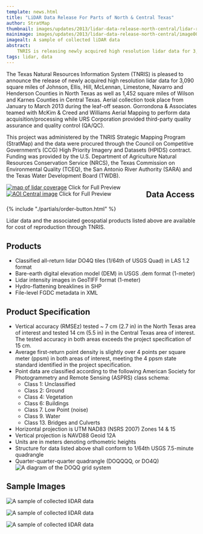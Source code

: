 ```yaml
---
template: news.html
title: "LiDAR Data Release For Parts of North & Central Texas"
author: StratMap
thumbnail: images/updates/2013/lidar-data-release-north-central/lidar-release-th.png
mainimage: images/updates/2013/lidar-data-release-north-central/image002.jpg
imagealt: A sample of collected liDAR data
abstract: 
    TNRIS is releasing newly acquired high resolution lidar data for 3,090 square miles of North Texas
tags: lidar, data
---
```


The Texas Natural Resources Information System (TNRIS) is pleased to announce the release of newly acquired high resolution lidar data for 3,090 square miles of Johnson, Ellis, Hill, McLennan, Limestone, Navarro and Henderson Counties in North Texas as well as 1,452 square miles of Wilson and Karnes Counties in Central Texas.  Aerial collection took place from January to March 2013 during the leaf-off season.  Gorrondona & Associates teamed with McKim & Creed and Williams Aerial Mapping to perform data acquisition/processing while URS Corporation provided third-party quality assurance and quality control (QA/QC).

This project was administered by the TNRIS Strategic Mapping Program (StratMap) and the data were procured through the Council on Competitive Government’s (CCG) High Priority Imagery and Datasets (HPIDS) contract.  Funding was provided by the U.S. Department of Agriculture Natural Resources Conservation Service (NRCS), the Texas Commission on Environmental Quality (TCEQ), the San Antonio River Authority (SARA) and the Texas Water Development Board (TWDB).</p>

<div style="float: left; width: 350px; margin-right: 20px">
<a href="images/updates/2013/lidar-data-release-north-central/AOI_North_3090_full.jpg" alt="map of lidar coverage"><img src="images/updates/2013/lidar-data-release-north-central/AOI_North_3090_small.jpg" alt="map of lidar coverage"></a>
<caption style="font-size: 10px;">Click for Full Preview</caption>
</div>
<div style="float: left; width: 350px;">
<a href="images/updates/2013/lidar-data-release-north-central/AOI_Central.jpg" alt="Aoi Central Image"><img src="images/updates/2013/lidar-data-release-north-central/AOI_Central_small.jpg" alt="AOI Central image"></a>
<caption style="font-size: 10px;">Click for Full Preview</caption>
</div>

## Data Access
<div class="media">
  <div class="media-left">
    {% include "./partials/order-button.html" %}
  </div>
  <div class="media-body">
    <p>Lidar data and the associated geospatial products listed above are available for cost of reproduction through TNRIS.</p>
  </div>
</div>

## Products

- Classified all-return lidar DO4Q tiles (1/64th of USGS Quad) in LAS 1.2 format
- Bare-earth digital elevation model (DEM) in USGS .dem format (1-meter)
- Lidar intensity images in GeoTIFF format (1-meter)
- Hydro-flattening breaklines in SHP
- File-level FGDC metadata in XML

## Product Specification

- Vertical accuracy (RMSEz) tested ~ 7 cm (2.7 in) in the North Texas area of interest and tested 14 cm (5.5 in) in the Central Texas area of interest. The tested accuracy in both areas exceeds the project specification of 15 cm.
- Average first-return point density is slightly over 4 points per square meter (ppsm) in both areas of interest, meeting the 4 ppsm state standard identified in the project specification.
- Point data are classified according to the following American Society for Photogrammetry and Remote Sensing (ASPRS) class schema:
	- Class 1: Unclassified
	- Class 2: Ground			
	- Class 4: Vegetation
	- Class 6: Buildings
	- Class 7. Low Point (noise)
	- Class 9. Water
	- Class 13. Bridges and Culverts
- Horizontal projection is UTM NAD83 (NSRS 2007) Zones 14 & 15
- Vertical projection is NAVD88 Geoid 12A
- Units are in meters denoting orthometric heights
- Structure for data listed above shall conform to 1/64th USGS 7.5-minute quadrangle
- Quarter-quarter-quarter quadrangle (DOQQQQ, or DO4Q)<br>
![A diagram of the DOQQ grid system](images/data/quad.png)

## Sample Images

![A sample of collected liDAR data](images/updates/2013/lidar-data-release-north-central/image001.jpg)

![A sample of collected liDAR data](images/updates/2013/lidar-data-release-north-central/image003.png)

![A sample of collected liDAR data](images/updates/2013/lidar-data-release-north-central/image004.png)

